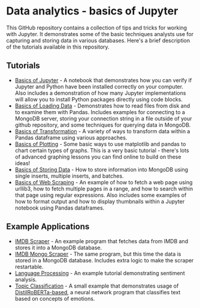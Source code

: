 # Data analytics - basics of Jupyter
This GitHub repository contains a collection of tips and tricks for working with Jupyter.  It demonstrates some of the basic techniques analysts use for capturing and storing data in various databases.  Here's a brief description of the tutorials available in this repository.

## Tutorials

* [Basics of Jupyter](https://github.com/tspence/data-analysis-class-resources/blob/main/jupyter/Basics%20of%20Jupyter.ipynb) - A notebook that demonstrates how you can verify if Jupyter and Python have been installed correctly on your computer.  Also includes a demonstration of how many Jupyter implementations will allow you to install Python packages directly using code blocks.
* [Basics of Loading Data](https://github.com/tspence/data-analysis-class-resources/blob/main/jupyter/Basics%20of%20Loading%20Data.ipynb) - Demonstrates how to read files from disk and to examine them with Pandas.  Includes examples for connecting to a MongoDB server, storing your connection string in a file outside of your github repository, and some techniques for querying data in MongoDB.
* [Basics of Transformation](https://github.com/tspence/data-analysis-class-resources/blob/main/jupyter/Basics%20of%20Transformation.ipynb) - A variety of ways to transform data within a Pandas dataframe using various approaches.
* [Basics of Plotting](https://github.com/tspence/data-analysis-class-resources/blob/main/jupyter/Basics%20of%20Plotting.ipynb) - Some basic ways to use matplotlib and pandas to chart certain types of graphs.  This is a very basic tutorial - there's lots of advanced graphing lessons you can find online to build on these ideas!
* [Basics of Storing Data](https://github.com/tspence/data-analysis-class-resources/blob/main/jupyter/Basics%20of%20Storing%20Data.ipynb) - How to store information into MongoDB using single inserts, multiple inserts, and batches.
* [Basics of Web Scraping](https://github.com/tspence/data-analysis-class-resources/blob/main/jupyter/Basics%20of%20Web%20Scraping.ipynb) - An example of how to fetch a web page using urllib3, how to fetch multiple pages in a range, and how to search within that page using regular expressions.  Also includes some examples of how to format output and how to display thumbnails within a Jupyter notebook using Pandas dataframes.

## Example Applications

* [IMDB Scraper](https://github.com/tspence/data-analysis-class-resources/blob/main/jupyter/IMDB%20Scraper.ipynb) - An example program that fetches data from IMDB and stores it into a MongoDB database.
* [IMDB Mongo Scraper](https://github.com/tspence/data-analysis-class-resources/blob/main/jupyter/IMDB%20Mongo%20Scraper.ipynb) - The same program, but this time the data is stored in a MongoDB database.  Includes extra logic to make the scraper restartable.
* [Language Processing](https://github.com/tspence/data-analysis-class-resources/blob/main/jupyter/Language%20Processing%20Example.ipynb) - An example tutorial demonstrating sentiment analysis.
* [Topic Classification](https://github.com/tspence/data-analysis-class-resources/blob/main/jupyter/Topic%20Classification%20Example.ipynb) - A small example that demonstrates usage of [DistilRoBERTa-based](https://huggingface.co/j-hartmann/emotion-english-distilroberta-base), a neural network program that classifies text based on concepts of emotions.